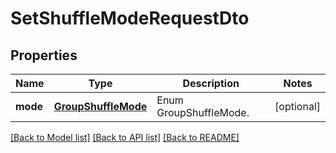 # SetShuffleModeRequestDto

## Properties
Name | Type | Description | Notes
------------ | ------------- | ------------- | -------------
**mode** | [**GroupShuffleMode**](GroupShuffleMode.md) | Enum GroupShuffleMode. | [optional] 

[[Back to Model list]](../README.md#documentation-for-models) [[Back to API list]](../README.md#documentation-for-api-endpoints) [[Back to README]](../README.md)


